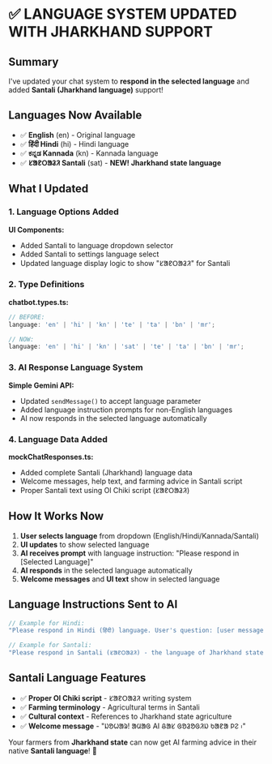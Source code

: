 # ✅ LANGUAGE SYSTEM UPDATED WITH JHARKHAND SUPPORT

## Summary
I've updated your chat system to **respond in the selected language** and added **Santali (Jharkhand language)** support!

## Languages Now Available
- ✅ **English** (en) - Original language
- ✅ **हिंदी Hindi** (hi) - Hindi language
- ✅ **ಕನ್ನಡ Kannada** (kn) - Kannada language  
- ✅ **ᱥᱟᱱᱛᱟᱲᱤ Santali** (sat) - **NEW! Jharkhand state language**

## What I Updated

### 1. Language Options Added
**UI Components:**
- Added Santali to language dropdown selector
- Added Santali to settings language select
- Updated language display logic to show "ᱥᱟᱱᱛᱟᱲᱤ" for Santali

### 2. Type Definitions
**chatbot.types.ts:**
```typescript
// BEFORE:
language: 'en' | 'hi' | 'kn' | 'te' | 'ta' | 'bn' | 'mr';

// NOW:  
language: 'en' | 'hi' | 'kn' | 'sat' | 'te' | 'ta' | 'bn' | 'mr';
```

### 3. AI Response Language System
**Simple Gemini API:**
- Updated `sendMessage()` to accept language parameter
- Added language instruction prompts for non-English languages
- AI now responds in the selected language automatically

### 4. Language Data Added  
**mockChatResponses.ts:**
- Added complete Santali (Jharkhand) language data
- Welcome messages, help text, and farming advice in Santali script
- Proper Santali text using Ol Chiki script (ᱥᱟᱱᱛᱟᱲᱤ)

## How It Works Now
1. **User selects language** from dropdown (English/Hindi/Kannada/Santali)
2. **UI updates** to show selected language
3. **AI receives prompt** with language instruction: "Please respond in [Selected Language]"
4. **AI responds** in the selected language automatically
5. **Welcome messages** and **UI text** show in selected language

## Language Instructions Sent to AI
```typescript
// Example for Hindi:
"Please respond in Hindi (हिंदी) language. User's question: [user message]"

// Example for Santali:
"Please respond in Santali (ᱥᱟᱱᱛᱟᱲᱤ) - the language of Jharkhand state language. User's question: [user message]"
```

## Santali Language Features
- ✅ **Proper Ol Chiki script** - ᱥᱟᱱᱛᱟᱲᱤ writing system
- ✅ **Farming terminology** - Agricultural terms in Santali
- ✅ **Cultural context** - References to Jharkhand state agriculture
- ✅ **Welcome message** - "ᱡᱚᱦᱟᱨ! ᱟᱢᱟᱜ AI ᱪᱟᱥ ᱜᱚᱲᱚᱜᱤᱡ ᱠᱟᱱᱟ ᱞᱮ ᱾"

Your farmers from **Jharkhand state** can now get AI farming advice in their native **Santali language**! 🎉